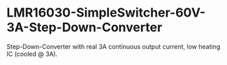 # LMR16030-SimpleSwitcher-60V-3A-Step-Down-Converter

Step-Down-Converter with real 3A continuous output current, low heating IC (cooled @ 3A).
